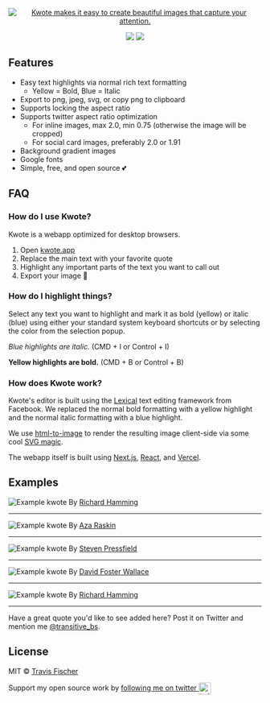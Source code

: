 <p align="center">
  <a href="https://kwote.app">
    <img alt="Kwote makes it easy to create beautiful images that capture your attention." src="https://user-images.githubusercontent.com/552829/165194965-43990aa4-598e-4f0c-975f-a479bb8bfc7a.png">
  </a>
</p>

<p align="center">
  <a href="https://github.com/transitive-bullshit/nextjs-notion-starter-kit/actions/workflows/build.yml"><img src="https://github.com/transitive-bullshit/nextjs-notion-starter-kit/actions/workflows/build.yml/badge.svg" /></a>
  <a href="https://prettier.io"><img src="https://img.shields.io/badge/code_style-prettier-brightgreen.svg" /></a>
</p>

## Features

- Easy text highlights via normal rich text formatting
  - Yellow = Bold, Blue = Italic
- Export to png, jpeg, svg, or copy png to clipboard
- Supports locking the aspect ratio
- Supports twitter aspect ratio optimization
  - For inline images, max 2.0, min 0.75 (otherwise the image will be cropped)
  - For social card images, preferably 2.0 or 1.91
- Background gradient images
- Google fonts
- Simple, free, and open source 💕

## FAQ

### How do I use Kwote?

Kwote is a webapp optimized for desktop browsers.

1. Open [kwote.app](https://kwote.app/)
2. Replace the main text with your favorite quote
3. Highlight any important parts of the text you want to call out
4. Export your image 👻

### How do I highlight things?

Select any text you want to highlight and mark it as bold (yellow) or italic (blue) using either your standard system keyboard shortcuts or by selecting the color from the selection popup.

_Blue highlights are italic._ (CMD + I or Control + I)

**Yellow highlights are bold.** (CMD + B or Control + B)

### How does Kwote work?

Kwote's editor is built using the [Lexical](https://github.com/facebook/lexical) text editing framework from Facebook. We replaced the normal bold formatting with a yellow highlight and the normal italic formatting with a blue highlight.

We use [html-to-image](https://github.com/bubkoo/html-to-image) to render the resulting image client-side via some cool [SVG magic](https://github.com/bubkoo/html-to-image#how-it-works).

The webapp itself is built using [Next.js](https://nextjs.org/), [React](https://reactjs.org/), and [Vercel](https://vercel.com/).

## Examples

![Example kwote](https://user-images.githubusercontent.com/552829/165195353-b946163b-c08c-4442-82e0-a1cec00ca68c.png)
By [Richard Hamming](https://www.cs.virginia.edu/~robins/YouAndYourResearch.html)

---

![Example kwote](https://user-images.githubusercontent.com/552829/165353058-0dfe6761-a844-4d47-992a-21729964f06b.jpg)
By [Aza Raskin](https://uxmag.com/articles/you-are-solving-the-wrong-problem)

---

![Example kwote](https://user-images.githubusercontent.com/552829/165196468-83400600-2718-4eaf-bb97-9057b0513548.png)
By [Steven Pressfield](https://stevenpressfield.com/2009/10/writing-wednesdays-2-the-most-important-writing-lession-i-ever-learned/)

---

![Example kwote](https://user-images.githubusercontent.com/552829/165196212-ba1e03a5-f3f5-42fe-91bd-089550843d3c.png)
By [David Foster Wallace](https://www.goodreads.com/work/quotes/7144014-although-of-course-you-end-up-becoming-yourself-a-road-trip-with-david)

---

![Example kwote](https://user-images.githubusercontent.com/552829/165354808-90a8e6c6-d0e6-4f0b-ba73-c4ecec9a8981.jpg)
By [Richard Hamming](https://www.cs.virginia.edu/~robins/YouAndYourResearch.html)

---

Have a great quote you'd like to see added here? Post it on Twitter and mention me [@transitive_bs](https://twitter.com/transitive_bs).

## License

MIT © [Travis Fischer](https://transitivebullsh.it)

Support my open source work by <a href="https://twitter.com/transitive_bs">following me on twitter <img src="https://storage.googleapis.com/saasify-assets/twitter-logo.svg" alt="twitter" height="24px" align="center"></a>
